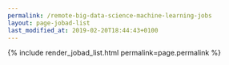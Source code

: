 ```yaml
---
permalink: /remote-big-data-science-machine-learning-jobs
layout: page-jobad-list
last_modified_at: 2019-02-20T18:44:43+0100
---
```

{% include render_jobad_list.html permalink=page.permalink %}
